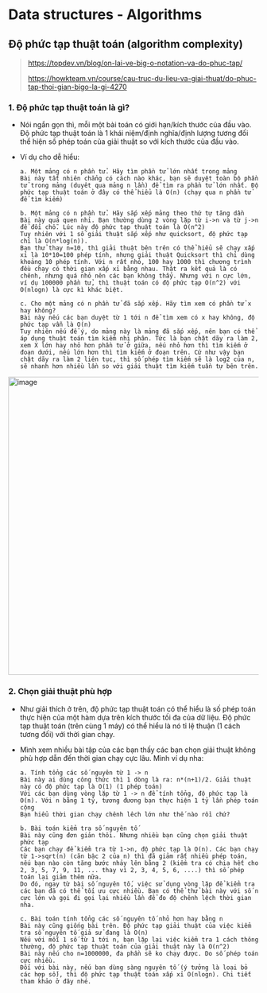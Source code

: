 # Data structures - Algorithms
## Độ phức tạp thuật toán (algorithm complexity)
> https://topdev.vn/blog/on-lai-ve-big-o-notation-va-do-phuc-tap/
>
> https://howkteam.vn/course/cau-truc-du-lieu-va-giai-thuat/do-phuc-tap-thoi-gian-bigo-la-gi-4270
### 1. Độ phức tạp thuật toán là gì?
- Nói ngắn gọn thì, mỗi một bài toán có giới hạn/kích thước của đầu vào. Độ phức tạp thuật toán là 1 khái niệm/định nghĩa/định lượng tương đối thể hiện số phép toán của giải thuật so với kích thước của đầu vào.
- Ví dụ cho dễ hiểu:
  
      a. Một mảng có n phần tử. Hãy tìm phần tử lớn nhất trong mảng
      Bài này tất nhiên chẳng có cách nào khác, bạn sẽ duyệt toàn bộ phần tử trong mảng (duyêt qua mảng n lần) để tìm ra phần tử lớn nhất. Độ phức tạp thuật toán ở đây có thể hiểu là O(n) (chạy qua n phần tử để tìm kiếm)
  
      b. Một mảng có n phần tử. Hãy sắp xếp mảng theo thứ tự tăng dần
      Bài này quá quen nhỉ. Bạn thường dùng 2 vòng lặp từ i->n và từ j->n để đổi chỗ. Lúc này độ phức tạp thuật toán là O(n^2)
      Tuy nhiên với 1 số giải thuật sắp xếp như quicksort, độ phức tạp chỉ là O(n*log(n)). 
      Bạn thử thay n=10, thì giải thuật bên trên có thể hiểu sẽ chạy xấp xỉ là 10*10=100 phép tính, nhưng giải thuật Quicksort thì chỉ dùng khoảng 10 phép tính. Với n rất nhỏ, 100 hay 1000 thì chương trình đều chạy có thời gian xấp xỉ bằng nhau. Thật ra kết quả là có chênh, nhưng quá nhỏ nên các bạn không thấy. Nhưng với n cực lớn, ví dụ 100000 phần tử, thì thuật toán có độ phức tạp O(n^2) với O(nlogn) là cực kì khác biệt.
  
      c. Cho một mảng có n phần tử đã sắp xếp. Hãy tìm xem có phần tử x hay không?
      Bài này nếu các bạn duyệt từ 1 tới n để tìm xem có x hay không, độ phức tạp vẫn là O(n)
      Tuy nhiên nếu để ý, do mảng này là mảng đã sắp xếp, nên bạn có thể áp dụng thuật toán tìm kiếm nhị phân. Tức là bạn chặt dãy ra làm 2, xem X lớn hay nhỏ hơn phần tử ở giữa, nếu nhỏ hơn thì tìm kiếm ở đoạn dưới, nếu lớn hơn thì tìm kiếm ở đoạn trên. Cứ như vậy bạn chặt dãy ra làm 2 liên tục, thì số phép tìm kiếm sẽ là log2 của n, sẽ nhanh hơn nhiều lần so với giải thuật tìm kiếm tuần tự bên trên.

<img width="600" alt="image" src="https://github.com/minchangggg/DSA/assets/125820144/fc57ad2c-c1a3-42a6-8823-c4b525a49511">

### 2. Chọn giải thuật phù hợp
- Như giải thích ở trên, độ phức tạp thuật toán có thể hiểu là số phép toán thực hiện của một hàm dựa trên kích thước tối đa của dữ liệu. Độ phức tạp thuật toán (trên cùng 1 máy) có thể hiểu là nó tỉ lệ thuận (1 cách tương đối) với thời gian chạy.
- Mình xem nhiều bài tập của các bạn thấy các bạn chọn giải thuật không phù hợp dẫn đến thời gian chạy cực lâu. Mình ví dụ nha:
  
      a. Tính tổng các số nguyên từ 1 -> n
      Bài này ai dùng công thức thì 1 dòng là ra: n*(n+1)/2. Giải thuật này có độ phức tạp là O(1) (1 phép toán)
      Với các bạn dùng vòng lặp từ 1 -> n để tính tổng, độ phức tạp là O(n). Với n bằng 1 tỷ, tương đương bạn thực hiện 1 tỷ lần phép toán cộng
      Bạn hiểu thời gian chạy chênh lêch lớn như thế nào rồi chứ?
  
      b. Bài toán kiểm tra số nguyên tố
      Bài này cũng đơn giản thôi. Nhưng nhiều bạn cũng chọn giải thuật phức tạp
      Các bạn chạy để kiểm tra từ 1->n, độ phức tạp là O(n). Các bạn chạy từ 1->sqrt(n) (căn bậc 2 của n) thì đã giảm rất nhiều phép toán, nếu bạn nào còn tăng bước nhảy lên bằng 2 (kiểm tra có chia hết cho 2, 3, 5, 7, 9, 11, ... thay vì 2, 3, 4, 5, 6, ....) thì số phép toán lại giảm thêm nữa.
      Do đó, ngay từ bài số nguyên tố, việc sử dụng vòng lặp để kiểm tra các bạn đã có thể tối ưu cực nhiều. Bạn có thể thử bài này với số n cực lớn và gọi đi gọi lại nhiều lần để đo độ chênh lệch thời gian nha.
  
      c. Bài toán tính tổng các số nguyên tố nhỏ hơn hay bằng n
      Bài này cũng giống bài trên. Độ phức tạp giải thuật của việc kiểm tra số nguyên tố giả sử đang là O(n)
      Nếu với mỗi 1 số từ 1 tới n, bạn lặp lại việc kiểm tra 1 cách thông thường, độ phức tạp thuật toán của giải thuật này là O(n^2)
      Bài này nếu cho n=1000000, đa phần sẽ ko chạy được. Do số phép toán cực nhiều.
      Đối với bài này, nếu bạn dùng sàng nguyên tố (ý tưởng là loại bỏ các hợp số), thì độ phức tạp thuật toán xấp xỉ O(nlogn). Chi tiết tham khảo ở đây nhé.
